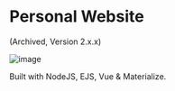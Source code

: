 # Personal Website

(Archived, Version 2.x.x)

![image](https://github.com/dhruv-tech/Personal-Website/assets/26849655/a7e9b503-2b1c-4d1b-b414-c6b201ebafe8)

Built with NodeJS, EJS, Vue & Materialize.

